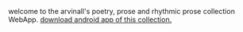 welcome to the arvinall's poetry, prose and rhythmic prose collection WebApp.
[download android app of this collection.](http://arvinall.github.io/ALLRhythmicProse.apk)
